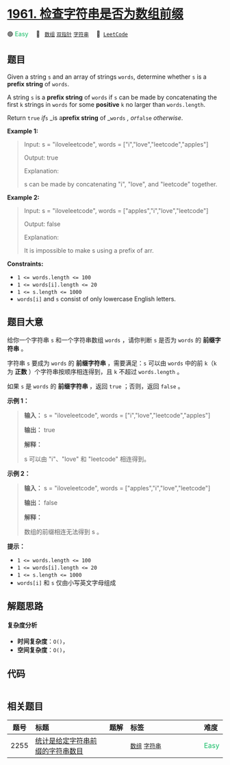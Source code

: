 # [1961. 检查字符串是否为数组前缀](https://leetcode.com/problems/check-if-string-is-a-prefix-of-array)

🟢 <font color=#15bd66>Easy</font>&emsp; 🔖&ensp; [`数组`](/tag/array.md) [`双指针`](/tag/two-pointers.md) [`字符串`](/tag/string.md)&emsp; 🔗&ensp;[`LeetCode`](https://leetcode.com/problems/check-if-string-is-a-prefix-of-array)

## 题目

Given a string `s` and an array of strings `words`, determine whether `s` is a
**prefix string** of `words`.

A string `s` is a **prefix string** of `words` if `s` can be made by
concatenating the first `k` strings in `words` for some **positive** `k` no
larger than `words.length`.

Return `true` _if_`s` _is a**prefix string** of _`words` _, or_`false`
_otherwise_.



**Example 1:**

> Input: s = "iloveleetcode", words = ["i","love","leetcode","apples"]
> 
> Output: true
> 
> Explanation:
> 
> s can be made by concatenating "i", "love", and "leetcode" together.

**Example 2:**

> Input: s = "iloveleetcode", words = ["apples","i","love","leetcode"]
> 
> Output: false
> 
> Explanation:
> 
> It is impossible to make s using a prefix of arr.



**Constraints:**

  * `1 <= words.length <= 100`
  * `1 <= words[i].length <= 20`
  * `1 <= s.length <= 1000`
  * `words[i]` and `s` consist of only lowercase English letters.


## 题目大意

给你一个字符串 `s` 和一个字符串数组 `words` ，请你判断 `s` 是否为 `words` 的 **前缀字符串** 。

字符串 `s` 要成为 `words` 的 **前缀字符串** ，需要满足：`s` 可以由 `words` 中的前 `k`（`k` 为 **正数**
）个字符串按顺序相连得到，且 `k` 不超过 `words.length` 。

如果 `s` 是 `words` 的 **前缀字符串** ，返回 `true` ；否则，返回 `false` 。



**示例 1：**

> 
> 
> 
> 
> 
> **输入：** s = "iloveleetcode", words = ["i","love","leetcode","apples"]
> 
> **输出：** true
> 
> **解释：**
> 
> s 可以由 "i"、"love" 和 "leetcode" 相连得到。
> 
> 

**示例 2：**

> 
> 
> 
> 
> 
> **输入：** s = "iloveleetcode", words = ["apples","i","love","leetcode"]
> 
> **输出：** false
> 
> **解释：**
> 
> 数组的前缀相连无法得到 s 。



**提示：**

  * `1 <= words.length <= 100`
  * `1 <= words[i].length <= 20`
  * `1 <= s.length <= 1000`
  * `words[i]` 和 `s` 仅由小写英文字母组成


## 解题思路

#### 复杂度分析

- **时间复杂度**：`O()`，
- **空间复杂度**：`O()`，

## 代码

```javascript

```

## 相关题目

<!-- prettier-ignore -->
| 题号 | 标题 | 题解 | 标签 | 难度 |
| :------: | :------ | :------: | :------ | :------ |
| 2255 | [统计是给定字符串前缀的字符串数目](https://leetcode.com/problems/count-prefixes-of-a-given-string) |  |  [`数组`](/tag/array.md) [`字符串`](/tag/string.md) | <font color=#15bd66>Easy</font> |

<style>
.blue {
    background-color: #096dd9;
    padding: 0.25rem 0.5rem;
    margin: 0;
    font-size: 0.85em;
    border-radius: 3px;
    color: white;
    font-weight: 500;
}
table th:first-of-type { width: 10%; }
table th:nth-of-type(2) { width: 35%; }
table th:nth-of-type(3) { width: 10%; }
table th:nth-of-type(4) { width: 35%; }
table th:nth-of-type(5) { width: 10%; }
</style>
